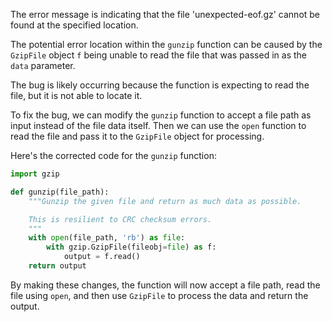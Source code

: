 The error message is indicating that the file 'unexpected-eof.gz' cannot be found at the specified location.

The potential error location within the `gunzip` function can be caused by the `GzipFile` object `f` being unable to read the file that was passed in as the `data` parameter.

The bug is likely occurring because the function is expecting to read the file, but it is not able to locate it.

To fix the bug, we can modify the `gunzip` function to accept a file path as input instead of the file data itself. Then we can use the `open` function to read the file and pass it to the `GzipFile` object for processing.

Here's the corrected code for the `gunzip` function:

```python
import gzip

def gunzip(file_path):
    """Gunzip the given file and return as much data as possible.

    This is resilient to CRC checksum errors.
    """
    with open(file_path, 'rb') as file:
        with gzip.GzipFile(fileobj=file) as f:
            output = f.read()
    return output
```

By making these changes, the function will now accept a file path, read the file using `open`, and then use `GzipFile` to process the data and return the output.